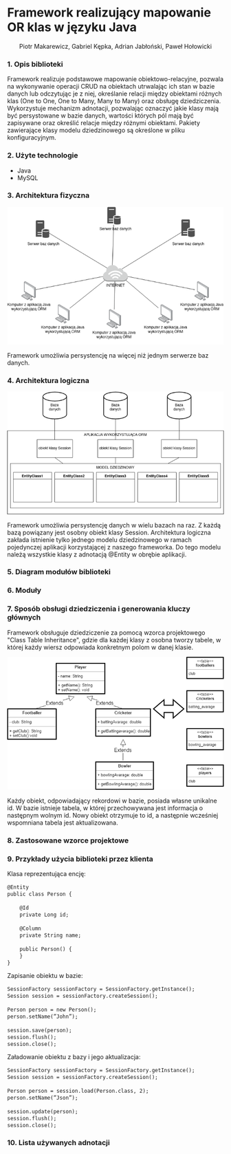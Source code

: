 <div text-align="center"><h1>Framework realizujący mapowanie OR klas w języku Java</h1></div>
<p align=center>Piotr Makarewicz, Gabriel Kępka, Adrian Jabłoński, Paweł Hołowicki</p>

### 1. Opis biblioteki
Framework realizuje podstawowe mapowanie obiektowo-relacyjne, pozwala na wykonywanie operacji CRUD na obiektach utrwalając ich stan w bazie danych lub 
odczytując je z niej, określanie relacji między obiektami różnych klas (One to One, One to Many, Many to Many) oraz obsługę dziedziczenia. 
Wykorzystuje mechanizm adnotacji, pozwalając oznaczyć jakie klasy mają być persystowane w bazie danych, wartości których pól mają być zapisywane oraz określić relacje między różnymi obiektami.
Pakiety zawierające klasy modelu dziedzinowego są określone w pliku konfiguracyjnym.

### 2. Użyte technologie  
- Java
- MySQL


### 3. Architektura fizyczna

<img src="./diagrams/architektura_fizyczna.drawio.png">

Framework umożliwia persystencję na więcej niż jednym serwerze baz danych.

### 4. Architektura logiczna

<img src="./diagrams/architektura_logiczna.drawio.png">

Framework umożliwia persystencję danych w wielu bazach na raz. Z każdą bazą powiązany jest osobny obiekt klasy Session.
Architektura logiczna zakłada istnienie tylko jednego modelu dziedzinowego w ramach pojedynczej aplikacji korzystającej z naszego frameworka.
Do tego modelu należą wszystkie klasy z adnotacją @Entity w obrębie aplikacji.

### 5. Diagram modułów biblioteki

### 6. Moduły

### 7. Sposób obsługi dziedziczenia i generowania kluczy głównych

Framework obsługuje dziedziczenie za pomocą wzorca projektowego "Class Table Inheritance", gdzie dla każdej klasy z osobna tworzy tabele, w której każdy wiersz odpowiada konkretnym polom w danej klasie. 

<img src="./diagrams/ClassTableInheritance.png">

Każdy obiekt, odpowiadający rekordowi w bazie, posiada własne unikalne id. W bazie istnieje tabela, w której przechowywana jest informacja o następnym wolnym id. Nowy obiekt otrzymuje to id, a następnie wcześniej wspomniana tabela jest aktualizowana.

### 8. Zastosowane wzorce projektowe

### 9. Przykłady użycia biblioteki przez klienta

Klasa reprezentująca encję:
```
@Entity
public class Person {

    @Id
    private Long id;

    @Column
    private String name;

    public Person() {
    }
}
```

Zapisanie obiektu w bazie:
```
SessionFactory sessionFactory = SessionFactory.getInstance();
Session session = sessionFactory.createSession();

Person person = new Person();
person.setName(”John”);

session.save(person);
session.flush();
session.close();
```

Załadowanie obiektu z bazy i jego aktualizacja:
```
SessionFactory sessionFactory = SessionFactory.getInstance();
Session session = sessionFactory.createSession();

Person person = session.load(Person.class, 2);
person.setName(”Json”);

session.update(person);
session.flush();
session.close();
```

### 10. Lista używanych adnotacji
